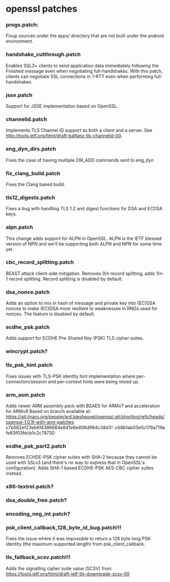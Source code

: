 # openssl patches

### progs.patch:
Fixup sources under the apps/ directory that are not built under the android environment.

### handshake_cutthrough.patch
Enables SSL3+ clients to send application data immediately following the
Finished message even when negotiating full-handshakes.  With this patch,
clients can negotiate SSL connections in 1-RTT even when performing
full-handshakes.

### jsse.patch
Support for JSSE implementation based on OpenSSL.

### channelid.patch
Implements TLS Channel ID support as both a client and a server.
See http://tools.ietf.org/html/draft-balfanz-tls-channelid-00.

### eng_dyn_dirs.patch
Fixes the case of having multiple DIR_ADD commands sent to eng_dyn

### fix_clang_build.patch
Fixes the Clang based build.

### tls12_digests.patch
Fixes a bug with handling TLS 1.2 and digest functions for DSA and ECDSA
keys.

### alpn.patch
This change adds support for ALPN in OpenSSL. ALPN is the IETF
blessed version of NPN and we'll be supporting both ALPN and NPN for
some time yet.

### cbc_record_splitting.patch
BEAST attack client-side mitigation. Removes 0/n record splitting, adds 1/n-1
record splitting. Record splitting is disabled by default.

### dsa_nonce.patch
Adds an option to mix in hash of message and private key into (EC)DSA nonces to
make (EC)DSA more resilient to weaknesses in RNGs used for nonces. The feature
is disabled by default.

### ecdhe_psk.patch
Adds support for ECDHE Pre-Shared Key (PSK) TLS cipher suites.

### wincrypt.patch?

### tls_psk_hint.patch
Fixes issues with TLS-PSK identity hint implementation where
per-connection/session and per-context hints were being mixed up.

### arm_asm.patch
Adds newer ARM assembly pack with BSAES for ARMv7 and acceleration for ARMv8
Based on branch available at:
https://git.linaro.org/people/ard.biesheuvel/openssl.git/shortlog/refs/heads/openssl-1.0.1f-with-arm-patches
c7b582ef23eb6f4386664e841e6e406d984c38d3^..cb8b1ab03e5c179a719afe83f03fecb1c2c78730

### ecdhe_psk_part2.patch
Removes ECHDE-PSK cipher suites with SHA-2 because they cannot be used with
SSLv3 (and there's no way to express that in OpenSSL's configuration). Adds
SHA-1 based ECDHE-PSK AES-CBC cipher suites instead.

### x86-textrel.patch?
### dsa_double_free.patch?
### encoding_neg_int.patch?

### psk_client_callback_128_byte_id_bug.patch!!!
Fixes the issue where it was impossible to return a 128 byte long PSK identity
(the maximum supported length) from psk_client_callback.

### tls_fallback_scsv.patch!!!
Adds the signalling cipher suite value (SCSV) from
https://tools.ietf.org/html/draft-ietf-tls-downgrade-scsv-00
